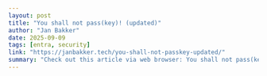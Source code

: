 ```yaml
---
layout: post
title: "You shall not pass(key)! (updated)"
author: "Jan Bakker"
date: 2025-09-09
tags: [entra, security]
link: "https://janbakker.tech/you-shall-not-passkey-updated/"
summary: "Check out this article via web browser: You shall not pass(key)! (updated) For both modes, users who have previously registered a method that can be used for Microsoft Entra multifactor authenticat..."
---
```


